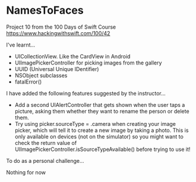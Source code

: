 # NamesToFaces

Project 10 from the 100 Days of Swift Course https://www.hackingwithswift.com/100/42

I've learnt...

- UICollectionView. Like the CardView in Android
- UIImagePickerController for picking images from the gallery
- UUID (Universal Unique IDentifier)
- NSObject subclasses
- fatalError()

I have added the following features suggested by the instructor...

- Add a second UIAlertController that gets shown when the user taps a picture, asking them whether they want to rename the person or delete them.
- Try using picker.sourceType = .camera when creating your image picker, which will tell it to create a new image by taking a photo. This is only available on devices (not on the simulator) so you might want to check the return value of UIImagePickerController.isSourceTypeAvailable() before trying to use it!

To do as a personal challenge...

Nothing for now
